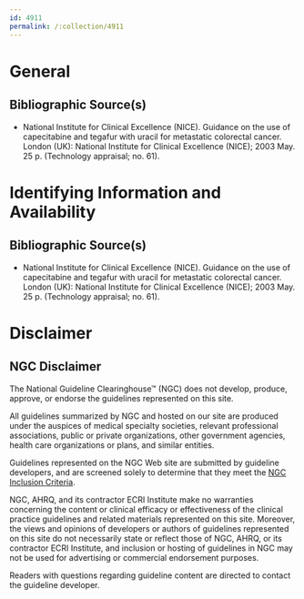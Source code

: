```yaml
---
id: 4911
permalink: /:collection/4911
---
```


# General

## Bibliographic Source(s)

- National Institute for Clinical Excellence (NICE). Guidance on the use of capecitabine and tegafur with uracil for metastatic colorectal cancer. London (UK): National Institute for Clinical Excellence (NICE); 2003 May. 25 p. (Technology appraisal; no. 61).

# Identifying Information and Availability

## Bibliographic Source(s)

- National Institute for Clinical Excellence (NICE). Guidance on the use of capecitabine and tegafur with uracil for metastatic colorectal cancer. London (UK): National Institute for Clinical Excellence (NICE); 2003 May. 25 p. (Technology appraisal; no. 61).

# Disclaimer

## NGC Disclaimer

The National Guideline Clearinghouse™ (NGC) does not develop, produce, approve, or endorse the guidelines represented on this site.

All guidelines summarized by NGC and hosted on our site are produced under the auspices of medical specialty societies, relevant professional associations, public or private organizations, other government agencies, health care organizations or plans, and similar entities.

Guidelines represented on the NGC Web site are submitted by guideline developers, and are screened solely to determine that they meet the [NGC Inclusion Criteria](/help-and-about/summaries/inclusion-criteria).

NGC, AHRQ, and its contractor ECRI Institute make no warranties concerning the content or clinical efficacy or effectiveness of the clinical practice guidelines and related materials represented on this site. Moreover, the views and opinions of developers or authors of guidelines represented on this site do not necessarily state or reflect those of NGC, AHRQ, or its contractor ECRI Institute, and inclusion or hosting of guidelines in NGC may not be used for advertising or commercial endorsement purposes.

Readers with questions regarding guideline content are directed to contact the guideline developer.

